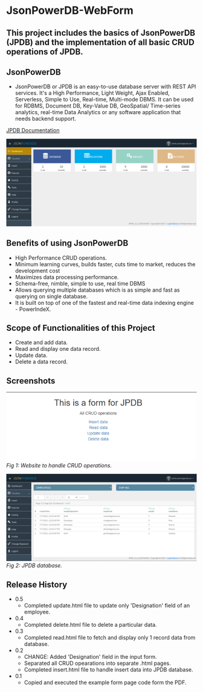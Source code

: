 # JsonPowerDB-WebForm

## This project includes the basics of JsonPowerDB (JPDB) and the implementation of all basic CRUD operations of JPDB.

## JsonPowerDB
 - JsonPowerDB or JPDB is an easy-to-use database server with REST API services. It's a High Performance, Light Weight, Ajax Enabled, Serverless, Simple to Use, Real-time, Multi-mode DBMS. It can be used for RDBMS, Document DB, Key-Value DB, GeoSpatial/ Time-series analytics, real-time Data Analytics or any software application that needs backend support. 

[JPDB Documentation](http://login2explore.com/jpdb/docs.html#jpdb-command-request)

![Dashboard](https://github.com/ashishlakra01/JsonPowerDB-WebForm/blob/master/dashboard.png)

## Benefits of using JsonPowerDB
- High Performance CRUD operations.
- Minimum learning curves, builds faster, cuts time to market, reduces the development cost
- Maximizes data processing performance.
- Schema-free, nimble, simple to use, real time DBMS
- Allows querying multiple databases which is as simple and fast as querying on single database.
- It is built on top of one of the fastest and real-time data indexing engine - PowerIndeX.

## Scope of Functionalities of this Project
- Create and add data.
- Read and display one data record.
- Update data.
- Delete a data record.

## Screenshots
![WebFrom](https://github.com/ashishlakra01/JsonPowerDB-WebForm/blob/master/website.png)
<br>
*Fig 1: Website to handle CRUD operations.*

![Database](https://github.com/ashishlakra01/JsonPowerDB-WebForm/blob/master/database.png)
*Fig 2: JPDB database.*

## Release History

* 0.5
    * Completed update.html file to update only 'Designation' field of an employee. 
* 0.4
    * Completed delete.html file to delete a particular data.
* 0.3
    * Completed read.html file to fetch and display only 1 record data from database.
* 0.2
    * CHANGE: Added 'Designation' field in the input form.
    * Separated all CRUD opearations into separate .html pages.
    * Completed insert.html file to handle insert data into JPDB database. 
* 0.1
    * Copied and executed the example form page code form the PDF.
